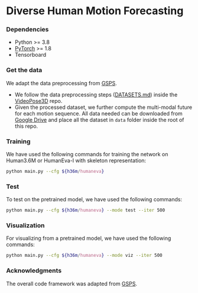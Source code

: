 # Diverse Human Motion Forecasting

### Dependencies
* Python >= 3.8
* [PyTorch](https://pytorch.org) >= 1.8
* Tensorboard

### Get the data
We adapt the data preprocessing from [GSPS](https://github.com/wei-mao-2019/gsps).
* We follow the data preprocessing steps ([DATASETS.md](https://github.com/facebookresearch/VideoPose3D/blob/master/DATASETS.md)) inside the [VideoPose3D](https://github.com/facebookresearch/VideoPose3D) repo.
* Given the processed dataset, we further compute the multi-modal future for each motion sequence. All data needed can be downloaded from [Google Drive](https://drive.google.com/drive/folders/1sb1n9l0Na5EqtapDVShOJJ-v6o-GZrIJ?usp=sharing) and place all the dataset in ``data`` folder inside the root of this repo.

### Training
We have used the following commands for training the network on Human3.6M or HumanEva-I with skeleton representation:
```bash
python main.py --cfg ${h36m/humaneva} 
```
 ### Test
 To test on the pretrained model, we have used the following commands:
  ```bash
 python main.py --cfg ${h36m/humaneva} --mode test --iter 500
  ```
 ### Visualization
 For visualizing from a pretrained model, we have used the following commands:

   ```bash
 python main.py --cfg ${h36m/humaneva} --mode viz --iter 500
  ```
 ### Acknowledgments
 
 The overall code framework was adapted from [GSPS](https://github.com/wei-mao-2019/gsps).
